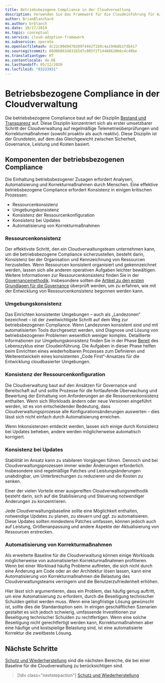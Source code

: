 ```yaml
---
title: Betriebsbezogene Compliance in der Cloudverwaltung
description: Verwenden Sie das Framework für die Cloudeinführung für Azure, um zu erfahren, wie Sie die Compliance in Bezug auf betriebsbezogene Zusagen sicherstellen.
author: BrianBlanchard
ms.author: brblanch
ms.date: 10/17/2019
ms.topic: conceptual
ms.service: cloud-adoption-framework
ms.subservice: operate
ms.openlocfilehash: dc22c00d9470209f4442f1b9c4a194b8b1fdb417
ms.sourcegitcommit: 60d8b863d431b5d7c005f2f14488620b6c4c49be
ms.translationtype: HT
ms.contentlocale: de-DE
ms.lasthandoff: 05/12/2020
ms.locfileid: "83223931"
---
```

# <a name="operational-compliance-in-cloud-management"></a>Betriebsbezogene Compliance in der Cloudverwaltung

Die betriebsbezogene Compliance baut auf der Disziplin [Bestand und Transparenz](./inventory.md) auf. Diese Disziplin konzentriert sich als erster umsetzbarer Schritt der Cloudverwaltung auf regelmäßige Telemetrieüberprüfungen und Korrekturmaßnahmen (sowohl proaktiv als auch reaktiv). Diese Disziplin ist der Grundstein, auf dem das Gleichgewicht zwischen Sicherheit, Governance, Leistung und Kosten basiert.

## <a name="components-of-operations-compliance"></a>Komponenten der betriebsbezogenen Compliance

Die Einhaltung betriebsbezogener Zusagen erfordert Analysen, Automatisierung und Korrekturmaßnahmen durch Menschen. Eine effektive betriebsbezogene Compliance erfordert Konsistenz in einigen kritischen Prozessen:

- Ressourcenkonsistenz
- Umgebungskonsistenz
- Konsistenz der Ressourcenkonfiguration
- Konsistenz bei Updates
- Automatisierung von Korrekturmaßnahmen

### <a name="resource-consistency"></a>Ressourcenkonsistenz

Der effektivste Schritt, den ein Cloudverwaltungsteam unternehmen kann, um die betriebsbezogene Compliance sicherzustellen, besteht darin, Konsistenz bei der Organisation und Kennzeichnung von Ressourcen herzustellen. Wenn Ressourcen konsistent organisiert und gekennzeichnet werden, lassen sich alle anderen operativen Aufgaben leichter bewältigen. Weitere Informationen zur Ressourcenkonsistenz finden Sie in der [Governancemethodik](../../govern/index.md). Insbesondere sollten die [Artikel zu den ersten Grundlagen für die Governance](../../govern/initial-foundation.md) überprüft werden, um zu erfahren, wie mit der Entwicklung von Ressourcenkonsistenz begonnen werden kann.

### <a name="environment-consistency"></a>Umgebungskonsistenz

Das Einrichten konsistenter Umgebungen – auch als „Landezonen“ bezeichnet – ist der zweitwichtigste Schritt auf dem Weg zur betriebsbezogenen Compliance. Wenn Landezonen konsistent sind und mit automatisierten Tools durchgesetzt werden, sind Diagnose und Lösung von betriebsbezogenen Problemen wesentlich weniger komplex. Detaillierte Informationen zur Umgebungskonsistenz finden Sie in der Phase [Bereit](../../ready/index.md) des Lebenszyklus einer Cloudeinführung. Die Aufgaben in dieser Phase helfen beim Einrichten eines wiederholbaren Prozesses zum Definieren und Weiterentwickeln eines konsistenten „Code First“-Ansatzes für die Entwicklung cloudbasierter Umgebungen.

### <a name="resource-configuration-consistency"></a>Konsistenz der Ressourcenkonfiguration

Die Cloudverwaltung baut auf den Ansätzen für Governance und Bereitschaft auf und sollte Prozesse für die fortlaufende Überwachung und Bewertung der Einhaltung von Anforderungen an die Ressourcenkonsistenz enthalten. Wenn sich Workloads ändern oder neue Versionen eingeführt werden, ist es von entscheidender Bedeutung, dass Cloudverwaltungsprozesse alle Konfigurationsänderungen auswerten – dies lässt sich nicht einfach durch Automatisierung erreichen.

Wenn Inkonsistenzen entdeckt werden, lassen sich einige durch Konsistenz bei Updates beheben, andere werden möglicherweise automatisch korrigiert.

### <a name="update-consistency"></a>Konsistenz bei Updates

Stabilität im Ansatz kann zu stabileren Vorgängen führen. Dennoch sind bei Cloudverwaltungsprozessen immer wieder Änderungen erforderlich. Insbesondere sind regelmäßige Patches und Leistungsänderungen unabdingbar, um Unterbrechungen zu reduzieren und die Kosten zu senken.

Einer der vielen Vorteile einer ausgereiften Cloudverwaltungsmethodik besteht darin, sich auf die Stabilisierung und Steuerung notwendiger Änderungen zu konzentrieren.

Jede Cloudverwaltungsbaseline sollte eine Möglichkeit enthalten, notwendige Updates zu planen, zu steuern und ggf. zu automatisieren. Diese Updates sollten mindestens Patches umfassen, können jedoch auch auf Leistung, Größenanpassung und andere Aspekte der Aktualisierung von Ressourcen erstrecken.

### <a name="remediation-automation"></a>Automatisierung von Korrekturmaßnahmen

Als erweiterte Baseline für die Cloudverwaltung können einige Workloads möglicherweise von automatisierten Korrekturmaßnahmen profitieren. Wenn bei einer Workload häufig Probleme auftreten, die sich nicht durch eine Änderung am Code oder an der Architektur lösen lassen, kann eine Automatisierung von Korrekturmaßnahmen die Belastung des Cloudverwaltungsteams verringern und die Benutzerzufriedenheit erhöhen.

Hier lässt sich argumentieren, dass ein Problem, das häufig genug auftritt, um eine Automatisierung zu erfordern, durch die Beseitigung technischer Schulden gelöst werden muss. Wenn eine langfristige Lösung gewünscht ist, sollte dies die Standardoption sein. In einigen geschäftlichen Szenarien gestaltet es sich jedoch schwierig, umfassende Investitionen zur Beseitigung technischer Schulden zu rechtfertigen. Wenn eine solche Beseitigung nicht gerechtfertigt werden kann, Korrekturmaßnahmen aber eine häufige und kostspielige Belastung sind, ist eine automatisierte Korrektur die zweitbeste Lösung.

## <a name="next-steps"></a>Nächste Schritte

[Schutz und Wiederherstellung](./protect.md) sind die nächsten Bereiche, die bei einer Baseline für die Cloudverwaltung zu berücksichtigen sind.

> [!div class="nextstepaction"]
> [Schutz und Wiederherstellung](./protect.md)
